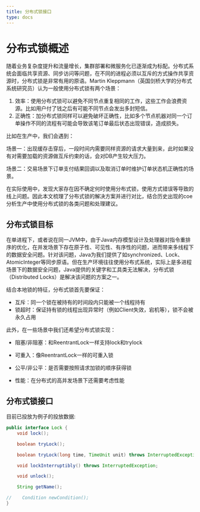 ```yaml
---
title: 分布式锁接口
type: docs
---
```


# 分布式锁概述

随着业务复杂度提升和流量增长，集群部署和微服务化已逐渐成为标配。分布式系统会面临共享资源、同步访问等问题，在不同的进程必须以互斥的方式操作共享资源时，分布式锁是非常有用的原语。Martin Kleppmann（英国剑桥大学的分布式系统研究员）认为一般使用分布式锁有两个场景：

1. 效率：使用分布式锁可以避免不同节点重复相同的工作，这些工作会浪费资源。比如用户付了钱之后有可能不同节点会发出多封短信。
2. 正确性：加分布式锁同样可以避免破坏正确性，比如多个节点机器对同一个订单操作不同的流程有可能会导致该笔订单最后状态出现错误，造成损失。

比如在生产中，我们会遇到：

场景一：出现缓存击穿后，一段时间内需要同样资源的请求大量到来，此时如果没有对需要加载的资源做互斥约束的话，会对DB产生较大压力。

场景二：交易场景下订单支付结果回调以及取消订单时维护订单状态机正确性的场景。

在实际使用中，发现大家存在因不确定何时使用分布式锁，使用方式错误等导致的线上问题。因此本文梳理了分布式锁的解决方案并进行对比，结合历史出现的coe分析生产中使用分布式锁的各类问题和处理建议。

## 分布式锁目标

在单进程下，或者说在同一JVM中，由于Java内存模型设计及处理器对指令重排序的优化，在并发场景下存在原子性、可见性、有序性的问题，进而带来多线程下的数据安全问题。针对该问题，Java为我们提供了如synchronized、Lock、AtomicInteger等同步原语。但在生产环境往往使用分布式系统，实际上是多进程场景下的数据安全问题，Java提供的关键字和工具类无法解决，分布式锁（Distributed Locks）是解决该问题的方案之一。

结合本地锁的特征，分布式锁首先要保证：

- 互斥：同一个锁在被持有的时间段内只能被一个线程持有
- 锁超时：保证持有锁的线程出现异常时（例如Client失效，宕机等），锁不会被永久占用

此外，在一些场景中我们还希望分布式锁实现：

- 阻塞/非阻塞：和ReentrantLock一样支持lock和trylock
- 可重入：像ReentrantLock一样的可重入锁

- 公平/非公平：是否需要按照请求加锁的顺序获得锁
- 性能：在分布式的高并发场景下还需要考虑性能

## 分布式锁接口

目前已投放为例子的投放数据:

```java
public interface Lock {
    void lock();

    boolean tryLock();

    boolean tryLock(long time, TimeUnit unit) throws InterruptedException;

    void lockInterruptibly() throws InterruptedException;

    void unlock();

    String getName();

//    Condition newCondition();
}
```

